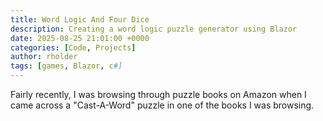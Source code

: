 ```yaml
---
title: Word Logic And Four Dice
description: Creating a word logic puzzle generator using Blazor
date: 2025-08-25 21:01:00 +0000
categories: [Code, Projects]
author: rholder
tags: [games, Blazor, c#]
---
```


Fairly recently, I was browsing through puzzle books on Amazon when I came across a "Cast-A-Word" puzzle in one of the books I was browsing.
